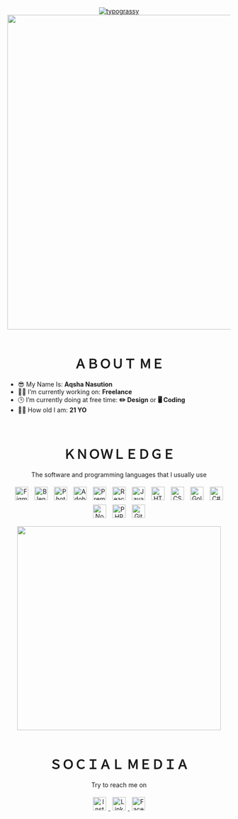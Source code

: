 <div align="center">
  <a href="https://github.com/kawarimidoll/typograssy">
    <img alt="typograssy" src="https://typograssy.deno.dev/api?text=AQSHA%20NASUTION&l0=none&l1=800080&bg=000000&frame=none&speed=100&comment=">
  </a>
</div>
<div align="center">
  <img width="710" height="auto" src="gojo-jujutsu-kaisen.gif">
</div>

<br>
<h1 align="center">ＡＢＯＵＴ ＭＥ</h1>
<ul>
  <li> 😎 My Name Is: <b>Aqsha Nasution</b></li>
  <li> 🙋‍♂️ I’m currently working on: <b>Freelance</b></li>
  <li> 🕒 I’m currently doing at free time: <b>✏️ Design</b> or <b>🖥️ Coding</b></li>
  <li> 🧑‍🎓 How old I am: <b>21 YO</b></li>
</ul>

<br>
<h1 align="center">ＫＮＯＷＬＥＤＧＥ</h1>
<div align="center">
  <p align="center">The software and programming languages that I usually use<br></p>
  <p align="center">
    <img style="margin: 5px" src="https://img.shields.io/badge/-Figma-F24E1E?style=flat-square&logo=Figma&logoColor=white" alt="Figma" height="30" />  
    <img style="margin: 5px" src="https://img.shields.io/badge/-Blender-F5792A?style=flat-square&logo=Blender&logoColor=white" alt="Blender" height="30" />  
    <img style="margin: 5px" src="https://img.shields.io/badge/-Photoshop-31A8FF?style=flat-square&logo=Adobe-Photoshop&logoColor=white" alt="Photoshop" height="30" />  
    <img style="margin: 5px" src="https://img.shields.io/badge/-Adobe_Illustrator-FF9A00?style=flat-square&logo=Adobe-Illustrator&logoColor=white" alt="Adobe Illustrator" height="30" />  
    <img style="margin: 5px" src="https://img.shields.io/badge/-Premiere_Pro-9999FF?style=flat-square&logo=Adobe-Premiere-Pro&logoColor=white" alt="Premiere Pro" height="30" />  
    <img style="margin: 5px" src="https://img.shields.io/badge/-React-61DAFB?style=flat-square&logo=React&logoColor=white" alt="React" height="30" />  
    <img style="margin: 5px" src="https://img.shields.io/badge/-JavaScript-F7DF1E?style=flat-square&logo=JavaScript&logoColor=black" alt="JavaScript" height="30" />  
    <img style="margin: 5px" src="https://img.shields.io/badge/-HTML-239120?style=flat-square&logo=HTML5&logoColor=white" alt="HTML" height="30" />  
    <img style="margin: 5px" src="https://img.shields.io/badge/-CSS-1572B6?style=flat-square&logo=CSS3&logoColor=white" alt="CSS" height="30" />  
    <img style="margin: 5px" src="https://img.shields.io/badge/-Golang-00ADD8?style=flat-square&logo=Go&logoColor=white" alt="Golang" height="30" />  
    <img style="margin: 5px" src="https://img.shields.io/badge/-C%23-239120?style=flat-square&logo=C-Sharp&logoColor=white" alt="C#" height="30" />  
    <img style="margin: 5px" src="https://img.shields.io/badge/-Node.js-339933?style=flat-square&logo=Node.js&logoColor=white" alt="Node.js" height="30" />   
    <img style="margin: 5px" src="https://img.shields.io/badge/-PHP-777BB4?style=flat-square&logo=PHP&logoColor=white" alt="PHP" height="30" />  
    <img style="margin: 5px" src="https://img.shields.io/badge/-GitHub-181717?style=flat-square&logo=GitHub&logoColor=white" alt="Github" height="30" />  
  </p>
  <img src="Add-ons/AS.gif" width="460px" height="auto" align="center">
</div>

<br>
<h1 align="center">ＳＯＣＩＡＬ ＭＥＤＩＡ</h1>
<div align="center">
  <p align="center">Try to reach me on<br></p>
  <p align="center">
    <a href="https://www.instagram.com/aqsha_nasution/" target="_blank">
      <img style="margin: 5px" src="https://img.shields.io/badge/-Instagram-E4405F?style=flat-square&logo=Instagram&logoColor=white" alt="Instagram" height="30" />
    </a>
    <a href="https://www.linkedin.com/in/aqsha-nasution-5639a72a5/" target="_blank">
      <img style="margin: 5px" src="https://img.shields.io/badge/-LinkedIn-0077B5?style=flat-square&logo=LinkedIn&logoColor=white" alt="LinkedIn" height="30" />
    </a>
    <a href="https://www.facebook.com/profile.php?id=100010146547361" target="_blank">
      <img style="margin: 5px" src="https://img.shields.io/badge/-Facebook-1877F2?style=flat-square&logo=Facebook&logoColor=white" alt="Facebook" height="30" />
    </a>
  </p>
</div>



